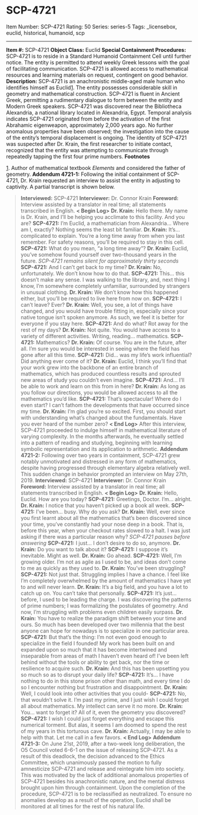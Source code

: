 # SCP-4721
Item Number: SCP-4721
Rating: 50
Series: series-5
Tags: _licensebox, euclid, historical, humanoid, scp

---

**Item #:** SCP-4721
**Object Class:** Euclid
**Special Containment Procedures:** SCP-4721 is to reside in a Standard Humanoid Containment Cell until further notice. The entity is permitted to attend weekly Greek lessons with the goal of facilitating communication. SCP-4721 is allowed access to mathematical resources and learning materials on request, contingent on good behavior.
**Description:** SCP-4721 is an anachronistic middle-aged male human who identifies himself as Euclid[1](javascript:;). The entity possesses considerable skill in geometry and mathematical construction. SCP-4721 is fluent in Ancient Greek, permitting a rudimentary dialogue to form between the entity and Modern Greek speakers.
SCP-4721 was discovered near the Bibliotheca Alexandria, a national library located in Alexandria, Egypt. Temporal analysis indicates SCP-4721 originated from before the activation of the first Abrahamic eigenweapon, approximately 2,000 years ago. No further anomalous properties have been observed; the investigation into the cause of the entity’s temporal displacement is ongoing. The identity of SCP-4721 was suspected after Dr. Krain, the first researcher to initiate contact, recognized that the entity was attempting to communicate through repeatedly tapping the first four prime numbers.
**Footnotes**  

[1](javascript:;). Author of mathematical textbook _Elements_ and considered the father of geometry.
**Addendum 4721-1:** Following the initial containment of SCP-4721, Dr. Krain requested an interview to assist the entity in adjusting to captivity. A partial transcript is shown below.
> **Interviewed:** SCP-4721
> **Interviewer:** Dr. Connor Krain
> **Foreword:** Interview assisted by a translator in real time; all statements transcribed in English.
> **< Begin Log>**
> **Dr. Krain:** Hello there. My name is Dr. Krain, and I’ll be helping you acclimate to this facility. And you are?
> **SCP-4721:** I’m Euclid, a mathematician from Alexandria… Where am I, exactly? Nothing seems the least bit familiar.
> **Dr. Krain:** It’s… complicated to explain. You’re a long time away from when you last remember. For safety reasons, you’ll be required to stay in this cell.
> **SCP-4721:** What do you mean, “a long time away”?
> **Dr. Krain:** Euclid, you’ve somehow found yourself over two-thousand years in the future.
> _SCP-4721 remains silent for approximately thirty seconds_
> **SCP-4721:** And I can’t get back to my time?
> **Dr. Krain:** No, unfortunately. We don’t know how to do that.
> **SCP-4721:** This… this doesn’t make any sense. I was walking to the library, and, next thing I know, I’m somewhere completely unfamiliar, surrounded by strangers in unusual clothing.
> **Dr. Krain:** We don’t know how this happened either, but you’ll be required to live here from now on.
> **SCP-4721:** I can’t leave? Ever?
> **Dr. Krain:** Well, you see, a lot of things have changed, and you would have trouble fitting in, especially since your native tongue isn’t spoken anymore. As such, we feel it is better for everyone if you stay here.
> **SCP-4721:** And do what? Rot away for the rest of my days?
> **Dr. Krain:** Not quite. You would have access to a variety of different activities. Writing, reading… mathematics.
> **SCP-4721:** Mathematics?
> **Dr. Krain:** Of course. You are in the future, after all. I’m sure you would be interested in seeing where the field has gone after all this time.
> **SCP-4721:** Did… was my life’s work influential? Did anything ever come of it?
> **Dr. Krain:** Euclid, I think you’ll find that your work grew into the backbone of an entire branch of mathematics, which has produced countless results and sprouted new areas of study you couldn’t even imagine.
> **SCP-4721:** And… I’ll be able to work and learn on this from in here?
> **Dr. Krain:** As long as you follow our directions, you would be allowed access to all the mathematics you’d like.
> **SCP-4721:** That’s spectacular! Where do I even start? I can’t fathom the developments that have occurred since my time.
> **Dr. Krain:** I’m glad you’re so excited. First, you should start with understanding what’s changed about the fundamentals. Have you ever heard of the number zero?
> **< End Log>**
After this interview, SCP-4721 proceeded to indulge himself in mathematical literature of varying complexity. In the months afterwards, he eventually settled into a pattern of reading and studying, beginning with learning symbolic representation and its application to arithmetic.
**Addendum 4721-2:** Following over two years in containment, SCP-4721 grew notably unmotivated and distressed in any form of mathematics, despite having progressed through elementary algebra relatively well. This sudden change in behavior prompted an interview on May 27th, 2019.
> **Interviewed:** SCP-4721
> **Interviewer:** Dr. Connor Krain
> **Foreword:** Interview assisted by a translator in real time; all statements transcribed in English.
> **< Begin Log>**
> **Dr. Krain:** Hello, Euclid. How are you today?
> **SCP-4721:** Greetings, Doctor. I’m… alright.
> **Dr. Krain:** I notice that you haven’t picked up a book all week.
> **SCP-4721:** I’ve been… busy. Why do you ask?
> **Dr. Krain:** Well, ever since you first learnt about all the mathematics that’s been discovered since your time, you’ve constantly had your nose deep in a book. That is, before this year, when your checkout rates slowed to a halt. I was just asking if there was a particular reason why?
> _SCP-4721 pauses before answering_
> **SCP-4721:** I just… I don’t desire to do so, anymore.
> **Dr. Krain:** Do you want to talk about it?
> **SCP-4721:** I suppose it’s inevitable. Might as well.
> **Dr. Krain:** Go ahead.
> **SCP-4721:** Well, I’m growing older. I’m not as agile as I used to be, and ideas don’t come to me as quickly as they used to.
> **Dr. Krain:** You’ve been struggling?
> **SCP-4721:** Not just that. Struggling implies I have a chance. I feel like I’m completely overwhelmed by the amount of mathematics I have yet to and will never learn.
> **Dr. Krain:** It’s a big field, and you have a lot to catch up on. You can’t take that personally.
> **SCP-4721:** It’s just… before, I used to be leading the charge. I was discovering the patterns of prime numbers; I was formalizing the postulates of geometry. And now, I’m struggling with problems even children easily surpass.
> **Dr. Krain:** You have to realize the paradigm shift between your time and ours. So much has been developed over two millennia that the best anyone can hope for nowadays is to specialize in one particular area.
> **SCP-4721:** But that’s the thing: I’m not even good enough to specialize in the field I founded! My work has been built on and expanded upon so much that it has become intertwined and inseparable from areas of math I haven’t even heard of! I’ve been left behind without the tools or ability to get back, nor the time or resilience to acquire such.
> **Dr. Krain:** And this has been upsetting you so much so as to disrupt your daily life?
> **SCP-4721:** It’s… I have nothing to do in this stone prison other than math, and every time I do so I encounter nothing but frustration and disappointment.
> **Dr. Krain:** Well, I could look into other activities that you could-
> **SCP-4721:** No, that wouldn’t solve it. I’m past my prime, and I just wish I could forget all about mathematics. My intellect can serve it no more.
> **Dr. Krain:** You… want to forget it? All of it, even the geometry you discovered?
> **SCP-4721:** I wish I could just forget everything and escape this numerical torment. But alas, it seems I am doomed to spend the rest of my years in this torturous cave.
> **Dr. Krain:** Actually, I may be able to help with that. Let me call in a few favors.
> **< End Log>**
**Addendum 4721-3:** On June 21st, 2019, after a two-week long deliberation, the O5 Council voted 6-6-1 on the issue of releasing SCP-4721. As a result of this deadlock, the decision advanced to the Ethics Committee, which unanimously passed the motion to fully amnesticize SCP-4721 and release and reintegrate him into society. This was motivated by the lack of additional anomalous properties of SCP-4721 besides his anachronistic nature, and the mental distress brought upon him through containment.
Upon the completion of the procedure, SCP-4721 is to be reclassified as neutralized. To ensure no anomalies develop as a result of the operation, Euclid shall be monitored at all times for the rest of his natural life.